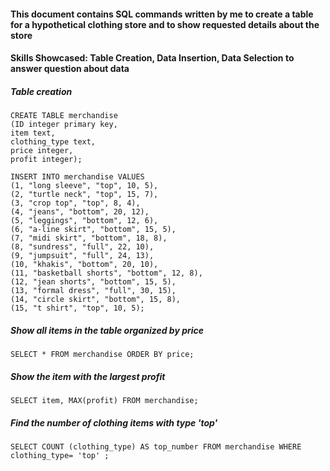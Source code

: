 #### This document contains SQL commands written by me to create a table for a hypothetical clothing store and to show requested details about the store
#### Skills Showcased: Table Creation, Data Insertion, Data Selection to answer question about data
##### Table creation
``` 
CREATE TABLE merchandise
(ID integer primary key, 
item text,
clothing_type text,
price integer,
profit integer);
```
```
INSERT INTO merchandise VALUES
(1, "long sleeve", "top", 10, 5),
(2, "turtle neck", "top", 15, 7),
(3, "crop top", "top", 8, 4),
(4, "jeans", "bottom", 20, 12),
(5, "leggings", "bottom", 12, 6),
(6, "a-line skirt", "bottom", 15, 5),
(7, "midi skirt", "bottom", 18, 8),
(8, "sundress", "full", 22, 10),
(9, "jumpsuit", "full", 24, 13),
(10, "khakis", "bottom", 20, 10),
(11, "basketball shorts", "bottom", 12, 8),
(12, "jean shorts", "bottom", 15, 5),
(13, "formal dress", "full", 30, 15),
(14, "circle skirt", "bottom", 15, 8),
(15, "t shirt", "top", 10, 5);
```
#####  Show all items in the table organized by price
``SELECT * FROM merchandise ORDER BY price;``
##### Show the item with the largest profit 
``SELECT item, MAX(profit) FROM merchandise;``
##### Find the number of clothing items with type 'top' 
``SELECT COUNT (clothing_type) AS top_number FROM merchandise WHERE clothing_type= 'top' ;``



